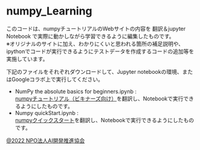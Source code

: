 # numpy_Learning
このコードは、numpyチュートリアルのWebサイトの内容を 翻訳＆jupyter Notebook で実際に動かしながら学習できるように編集したものです。  
※オリジナルのサイトに加え、わかりにくいと思われる箇所の補足説明や、ipythonでコードが実行できるようにテストデータを作成するコードの追加等を実施しています。  
  
下記のファイルをそれぞれダウンロードして、Jupyter notebookの環境、またはGoogleコラボ上で実行してください。  
+ NumPy the absolute basics for beginners.ipynb :   
  [numpyチュートリアル（ビキナーズ向け）](https://numpy.org/doc/stable/user/absolute_beginners.html)を翻訳し、Notebookで実行できるようにしたものです。
+ Numpy quickStart.ipynb :   
  [numpyクイックスタート](https://numpy.org/doc/stable/user/quickstart.html)を翻訳し、Notebookで実行できるようにしたものです。

[@2022 NPO法人AI開発推進協会](https://sites.google.com/deepaelurus.com/aboutus/)
